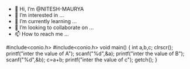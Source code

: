 - 👋 Hi, I’m @NITESH-MAURYA
- 👀 I’m interested in ...
- 🌱 I’m currently learning ...
- 💞️ I’m looking to collaborate on ...
- 📫 How to reach me ...

<!---
NITESH-MAURYA/NITESH-MAURYA is a ✨ special ✨ repository because its `README.md` (this file) appears on your GitHub profile.
You can click the Preview link to take a look at your changes.
--->
#include<conio.h>
#include<conio.h>
void main()
{
int a,b,c;
clrscr();
printf("inter the value of A");
scanf("%d",&a);
printf("inter the value of B");
scanf("%d",&b);
c=a+b;
printf("inter the value of c");
getch();
}
